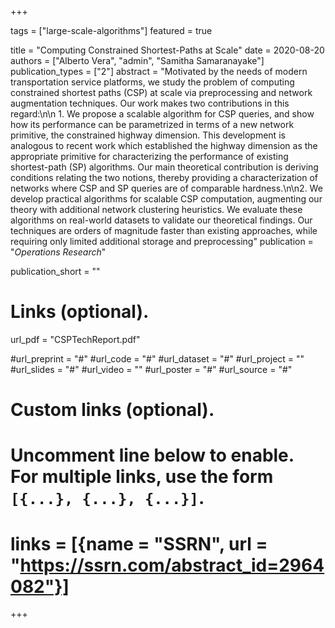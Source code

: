 +++

tags = ["large-scale-algorithms"]
featured = true

title = "Computing Constrained Shortest-Paths at Scale"
date = 2020-08-20
authors = ["Alberto Vera", "admin", "Samitha Samaranayake"]
publication_types = ["2"]
abstract = "Motivated by the needs of modern transportation service platforms, we study the problem of computing constrained shortest paths (CSP) at scale via preprocessing and network augmentation techniques. Our work makes two contributions in this regard:\n\n 1. We propose a scalable algorithm for CSP queries, and show how its performance can be parametrized in terms of a new network primitive, the constrained highway dimension. This development is analogous to recent work which established the highway dimension as the appropriate primitive for characterizing the performance of existing shortest-path (SP) algorithms. Our main theoretical contribution is deriving conditions relating the two notions, thereby providing a characterization of networks where CSP and SP queries are of comparable hardness.\n\n2. We develop practical algorithms for scalable CSP computation, augmenting our theory with additional network clustering heuristics. We evaluate these algorithms on real-world datasets to validate our theoretical findings. Our techniques are orders of magnitude faster than existing approaches, while requiring only limited additional storage and preprocessing"
publication = "*Operations Research*"

publication_short = ""

# Links (optional).
url_pdf = "CSPTechReport.pdf"

#url_preprint = "#"
#url_code = "#"
#url_dataset = "#"
#url_project = ""
#url_slides = "#"
#url_video = ""
#url_poster = "#"
#url_source = "#"

# Custom links (optional).
#   Uncomment line below to enable. For multiple links, use the form `[{...}, {...}, {...}]`.
# links = [{name = "SSRN", url = "https://ssrn.com/abstract_id=2964082"}]

+++